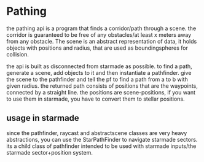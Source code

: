 # Pathing
the pathing api is a program that finds a corridor/path through a scene.
the corridor is guaranteed to be free of any obstacles/at least x meters away from any obstacle.
The scene is an abstract representation of data, it holds objects with positions and radius, that are used as boundingspheres for collision.

the api is built as disconnected from starmade as possible.
to find a path, generate a scene, add objects to it and then instantiate a pathfinder.
give the scene to the pathfinder and tell the pf to find a path from a to b with given radius.
the returned path consists of positions that are the waypoints, connected by a straight line. the positions are
scene-positions, if you want to use them in starmade, you have to convert them to stellar positions.

## usage in starmade
since the pathfinder, raycast and abstractscene classes are very heavy abstractions, you can use the StarPathFinder to navigate
starmade sectors. its a child class of pathfinder intended to be used with starmade inputs/the starmade sector+position system.